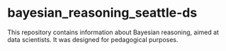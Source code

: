 # bayesian_reasoning_seattle-ds

This repository contains information about Bayesian reasoning, aimed at data scientists. It was designed for pedagogical purposes.
